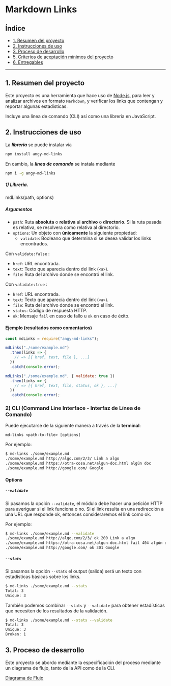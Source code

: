 # Markdown Links

## Índice

* [1. Resumen del proyecto](#1-resumen-del-proyecto)
* [2. Instrucciones de uso](#2-instrucciones-de-uso)
* [3. Proceso de desarrollo](#3-proceso-de-desarrollo)
* [5. Criterios de aceptación mínimos del proyecto](#5-criterios-de-aceptación-mínimos-del-proyecto)
* [6. Entregables](#6-entregables)


***

## 1. Resumen del proyecto

Este proyecto es una herramienta que hace uso de [Node.js](https://nodejs.org/), para leer y analizar archivos
en formato `Markdown`, y verificar los links que contengan y reportar algunas estadísticas.

Incluye una línea de comando (CLI) así como una librería en JavaScript.

## 2. Instrucciones de uso
  
  La **_libreria_** se puede instalar via 
  ```sh
  npm install angy-md-links
  ```
  En cambio, la **_linea de comando_** se instala mediante
   ```sh
  npm i -g angy-md-links
  ```

##### 1) Libreria.

mdLinks(path, options)

##### Argumentos

* `path`: Ruta **absoluta** o **relativa** al **archivo** o **directorio**.
Si la ruta pasada es relativa, se resolvera como relativa al directorio.
* `options`: Un objeto con **únicamente** la siguiente propiedad:
  - `validate`: Booleano que determina si se desea validar los links
    encontrados.

Con `validate:false` :

* `href`: URL encontrada.
* `text`: Texto que aparecía dentro del link (`<a>`).
* `file`: Ruta del archivo donde se encontró el link.

Con `validate:true` :

* `href`: URL encontrada.
* `text`: Texto que aparecía dentro del link (`<a>`).
* `file`: Ruta del archivo donde se encontró el link.
* `status`: Código de respuesta HTTP.
* `ok`: Mensaje `fail` en caso de fallo u `ok` en caso de éxito.

#### Ejemplo (resultados como comentarios)

```js
const mdLinks = require("angy-md-links");

mdLinks("./some/example.md")
  .then(links => {
    // => [{ href, text, file }, ...]
  })
  .catch(console.error);

mdLinks("./some/example.md", { validate: true })
  .then(links => {
    // => [{ href, text, file, status, ok }, ...]
  })
  .catch(console.error);
```

### 2) CLI (Command Line Interface - Interfaz de Línea de Comando)

Puede  ejecutarse de la siguiente manera a través de la **terminal**:

`md-links <path-to-file> [options]`

Por ejemplo:

```sh
$ md-links ./some/example.md
./some/example.md http://algo.com/2/3/ Link a algo
./some/example.md https://otra-cosa.net/algun-doc.html algún doc
./some/example.md http://google.com/ Google
```

#### Options

##### `--validate`

Si pasamos la opción `--validate`, el módulo debe hacer una petición HTTP para
averiguar si el link funciona o no. Si el link resulta en una redirección a una
URL que responde ok, entonces consideraremos el link como ok.

Por ejemplo:

```sh
$ md-links ./some/example.md --validate
./some/example.md http://algo.com/2/3/ ok 200 Link a algo
./some/example.md https://otra-cosa.net/algun-doc.html fail 404 algún doc
./some/example.md http://google.com/ ok 301 Google
```

##### `--stats`

Si pasamos la opción `--stats` el output (salida) será un texto con estadísticas
básicas sobre los links.

```sh
$ md-links ./some/example.md --stats
Total: 3
Unique: 3
```

También podemos combinar `--stats` y `--validate` para obtener estadísticas que
necesiten de los resultados de la validación.

```sh
$ md-links ./some/example.md --stats --validate
Total: 3
Unique: 3
Broken: 1
```

## 3. Proceso de desarrollo

Este proyecto se abordo mediante la especificación del proceso mediante un diagrama de flujo, tanto de la API como de la CLI.

[Diagrama de Flujo](https://www.figma.com/file/cPQudFDIPISdTzFCY3sQjd/Diagrama-de-Flujo?type=whiteboard&node-id=0-1)

